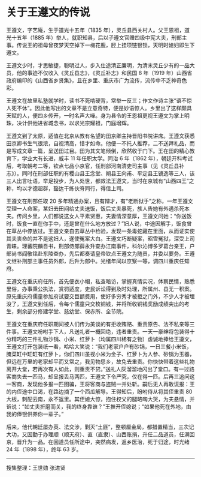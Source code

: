 # 关于王遵文的传说

王遵文，字艺庵，生于道光十五年（1835 年），灵丘县西关村人。父王恩祖，道光十五年（1885 年）举人，就职知县，后以子遵文官赠四级中宪大夫，刑部主事。传说王的祖母曾夜梦天空掉下一梅花鹿，胫上挂项链银锁，天明时媳妇即生下遵文。

王遵文少时，才思敏捷，聪明过人，步入仕途清正廉明，为清末灵丘少有的一品大员，他的事迹不仅收入《灵丘县志》，《灵丘补志》和民国 8 年（1919 年）山西省政府编印的《山西省乡贤集》，且在乡里、重庆市广为流传，流传中不乏神奇色彩。

王遵文在故里私塾就学时，读书不死啃硬背，常举一反三；作文作诗主张“语不惊人死不休”。因此他写出的文章不是立意奇特，便是妙语惊人。乡里出了这样颇具天赋的人，便四乡传开，一时名声大噪。身为县令的王恩祖更视王遵文为掌上明珠，决计供他进省城念书，以求光宗耀祖，门庭增辉。

王遵文到了太原，适值在北京从教有名望的田京卿主持晋阳书院讲席。王遵文获悉田京卿书生气很浓，自视清高，惜才如命。他便一不托人推荐，二不送拜礼品，而是写成文章一篇，呈送田过目。田为其文笔倾倒，欣然收于门下。王在田的精心教育下，学业大有长进，威丰 11 年任职太学。同治 6 年（1862 年），朝廷开科考试后，考取朝考二等，钦点七品小京官，任刑部河南清吏司主事（见《灵丘县补志》）。同时在刑部任职的有稷山县王念堂、朔县王向甫、平定县王镜逸等三人，该三人出言吐语，举足投步，为人处世，都效法王遵文，当时在京城有“山西四王”之称，均以才德超群，豁达干练伙脊同行，得信上司。

王遵文在刑部任取 20 多年精通办案，且有辩才，有“老断狱手”之称，一年王遵文受理一人命案，某妇去田间给丈夫送饭，饭后丈夫暴死，族人告她有外遇杀死本夫。传问乡里，人们都说这女人平素贤惠，夫妻情深意厚，王遵文问她：“你送饭时，饭食一直在你手中，还是曾在什么地方放过？”妇人说，中途因解手，饭食曾在草丛中停放过。王遵文亲自去草丛中检验，发现一条毒蛇藏在里面，从而证实使其夫丧命的并不是这妇人，遂使冤案大白。王遵文巧断疑案，昭雪冤狱，深受上司青睐。理蕃院麟吾书，刑部侍郎薛永升查办江南事件，科尔沁博多罗葛台亲王，户部尚书阎敬铭赴东陵查办，先后都奏请皇帝钦点王遵文为随员，并委以要务。王遵文继补刑部主事任员外郎，后升为郎中。光绪年间以京察一等，调四川重庆任知府。

王遵文在重庆府任所，首先便衣小帽，私查暗访，掌握真情实况，体察民情，熟悉里俗，办事秉公执法，赏罚适度，吏民诉讼得到及时处理，所属州、县无一积案。原先重庆府儒童参加府试要交巨额费用，使好多穷秀才被拒之门外，不少人才被埋没了，王遵文到任后，令每个儒童只交枚铜钱，并将所收铜钱奖励成绩突出的考生，剩余部分修建学堂、慈幼堂、保赤所、全节院。

王遵文在重庆府任职期间被人们传为美谈的有拒收贿赂、重责原告、法不私亲等三件事。王遵文吩咐手下人，凡送礼者一概回绝，违者重责。一天一豪绅将包装得十分精巧的三件礼物沙锅、小米、红萝卜（均属四川稀有之物）虔诚地捧给王遵文，王遵文打开包装纸一看，哈哈大笑说：“我们老家户户有砂锅，一日三餐小米饭，腌菜缸中缸缸有红萝卜，你们四川虽视小米为金子、红萝卜为人参、砂锅为玉器，但远在万里的老家却平而又常之，我见物思乡，故免去重责。你快快带着这些礼物离开大堂，若再次有人如此，则重责不贷。”送礼人灰溜溜地闪出了堂口。有一过路客商失去一匹马，却呈报丢马两匹，王遵文下令严究，仅在得一匹。后再三追问这一客商，发现他多报一匹图骗，王将客商与盗贼一并处斩。嗣后无人再敢谎报：王的内侄途中口渴，在路边摘了一个西瓜解导。王得知后，盼咐侍从将其侄重责 80 大板，刺配云南，永不返里。其侄媳大惊，抱住权父的腿略啕大哭，为夫悬情，并诉说：“如丈夫折磨而关，我的终身靠谁？”王推开侄媳说；“如果他死在外地，由我的俸银供养你一辈子。”

后来，他代朝廷屡办英、法交涉，剿灭“土匪”，整顿厘金局，都措置精当，三次记大功，又因勤于办理顺（顺天府）、直（直隶）、山西账捐，升任二品道员，任满回京，晋升为一品。在回道员任所途中，突然病发，返乡医治，死于归途，时光绪 24 年（1898 年），终年 63 岁。

---

搜集整理：王世勋 张进贤